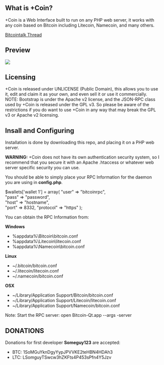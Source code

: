 What is +Coin?
--------------
+Coin is a Web Interface built to run on any PHP web server, it works with any coin based on Bitcoin including Litecoin, Namecoin, and many others.

[Bitcointalk Thread](https://bitcointalk.org/index.php?topic=67274.0)

Preview
-------
![](http://i.imgur.com/WHDXDwV.jpg)

Licensing
---------
+Coin is released under UNLICENSE (Public Domain), this allows
you to use it, edit and claim it as your own, and even sell it
or use it commercially.
NOTE: Bootstrap is under the Apache v2 license, and the JSON-RPC
class used by +Coin is released under the GPL v3. So please be
aware of the restrictions if you do want to use +Coin in any
way that may break the GPL v3 or Apache v2 licensing.

Insall and Configuring
-----------

Installation is done by downloading this repo, and placing it on a PHP web server.

**WARNING:** +Coin does not have its own authentication security
system, so I recommend that you secure it with an Apache
.htaccess or whatever web server specific security you can use.


You should be able to simply place your RPC Information for the
daemon you are using in **config.php**.

  $wallets['wallet 1'] = array(
    "user" => "bitcoinrpc",  
    "pass" => "password",      
    "host" => "hostname",     
    "port" => 8332,
    "protocol" => "https"
  );

You can obtain the RPC Information from:

**Windows**

   - %appdata%\Bitcoin\bitcoin.conf
   - %appdata%\Litecoin\litecoin.conf
   - %appdata%\Namecoin\bitcoin.conf

**Linux**

   - ~/.bitcoin/bitcoin.conf
   - ~/.litecoin/litecoin.conf
   - ~/.namecoin/bitcoin.conf

**OSX**

   - ~/Library/Application Support/Bitcoin/bitcoin.conf
   - ~/Library/Application Support/Litecoin/litecoin.conf
   - ~/Library/Application Support/Namecoin/bitcoin.conf

Note: Start the RPC server: open Bitcoin-Qt.app --args -server


DONATIONS
---------

Donations for first developer **Someguy123** are accepted:

- BTC: 1SoMGuYknDgyYypJPVVKE2teHBN4HDAh3
- LTC: LSomguyTSwcw3hZKFts4P453sPfn4Y5Jzv